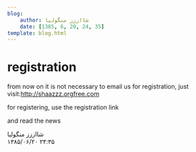 ```yaml
---
blog:
    author: شااززز منگولیا
    date: [1385, 6, 20, 24, 35]
template: blog.html
---
```

# registration

<div class="cnt">
<p align="left">from now on it is not necessary to email us for registration, just visit:<a href="http://shaazzz.orgfree.com" target="_blank">http://shaazzz.orgfree.com</a></p>
<p align="left">for registering, use the registration link</p>
<p align="left">and read the news</p>
</div>

<div class="blog-info">
    <div class="blog-author">شااززز منگولیا</div>
    <div class="blog-date">۱۳۸۵/۰۶/۲۰ ۲۴:۳۵</div>
</div>

